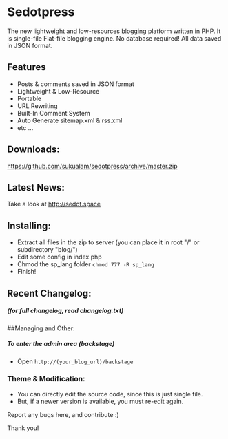 # Sedotpress
The new lightweight and low-resources blogging platform written in PHP. It is single-file Flat-file blogging engine. No database required! All data saved in JSON format.

## Features
* Posts & comments saved in JSON format
* Lightweight & Low-Resource
* Portable
* URL Rewriting
* Built-In Comment System
* Auto Generate sitemap.xml & rss.xml
* etc ...

## Downloads:
https://github.com/sukualam/sedotpress/archive/master.zip

## Latest News:
Take a look at http://sedot.space

## Installing:
* Extract all files in the zip to server (you can place it in root "/" or subdirectory "blog/")
* Edit some config in index.php
* Chmod the sp_lang folder `chmod 777 -R sp_lang`
* Finish!

## Recent Changelog:
##### (for full changelog, read changelog.txt)

##Managing and Other:
##### To enter the admin area (backstage)
* Open `http://(your_blog_url)/backstage`

### Theme & Modification:
* You can directly edit the source code, since this is just single file.
* But, if a newer version is available, you must re-edit again.

Report any bugs here, and contribute :)

Thank you!
